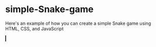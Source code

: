 # simple-Snake-game
Here's an example of how you can create a simple Snake game using HTML, CSS, and JavaScript
<html>
  <head>
    <title>My Snake Game</title>
    <style>
      canvas {
        border: 1px solid black;
      }
    </style>
  </head>
  <body>
    <canvas id="gameCanvas" width="400" height="400"></canvas>
    <script>
      // Get the canvas element
      const canvas = document.getElementById("gameCanvas");
      // Get the canvas context
      const ctx = canvas.getContext("2d");

      // Define the snake's position and size
      let snake = [{x: 150, y: 150}, {x: 140, y: 150}, {x: 130, y: 150}];
      const snakeSize = 10;

      // Define the direction of the snake's movement
      let dx = 10;
      let dy = 0;

      // Define the food's position and size
      let foodX;
      let foodY;
      const foodSize = 10;

      // Define the game's score
      let score = 0;

      function draw() {
        // Clear the canvas
        ctx.clearRect(0, 0, canvas.width, canvas.height);

        // Draw the snake
        ctx.fillStyle = "green";
        snake.forEach(segment => {
          ctx.fillRect(segment.x, segment.y, snakeSize, snakeSize);
        });

        // Draw the food
        ctx.fillStyle = "red";
        ctx.fillRect(foodX, foodY, foodSize, foodSize);

        // Update the snake's position
        const head = {x: snake[0].x + dx, y: snake[0].y + dy};
        snake.unshift(head);
        const didEatFood = snake[0].x === foodX && snake[0].y === foodY;
        if (didEatFood) {
          score++;
          generateFood();
        } else {
          snake.pop();
        }

        // Check for game over
        checkGameOver();
      }

      // Generate a random position for the food
      function generateFood() {
        foodX = Math.floor(Math.random() * (canvas.width - foodSize));
        foodY = Math.floor(Math.random() * (canvas.height - foodSize));
      }

      // Check if the game is over
      function checkGameOver() {
        // Check if the snake has collided with a wall
        if (snake[0].x < 0 || snake[0].x > canvas.width - snakeSize || snake[0].y < 0 || snake[0].y > canvas.height - snakeSize) {
          alert("Game over! Your score is " + score);
          resetGame();
        }

        // Check if the snake has collided with itself
        for (let i = 1; i < snake.length; i++) {
          if (snake[0].x === snake[i].x && snake[0].y === snake[i].y) {
            alert("Game over! Your score is " + score);
            resetGame();
          }
        }

